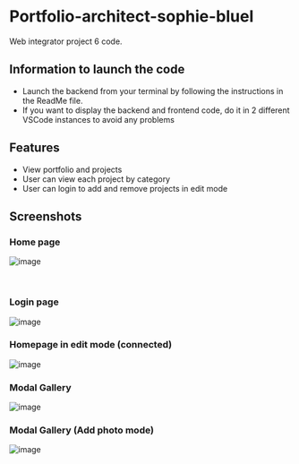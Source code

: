 # Portfolio-architect-sophie-bluel

Web integrator project 6 code.

## Information to launch the code

 - Launch the backend from your terminal by following the instructions in the ReadMe file.
 - If you want to display the backend and frontend code, do it in 2 different VSCode instances to avoid any problems

## Features

* View portfolio and projects
* User can view each project by category
* User can login to add and remove projects in edit mode

## Screenshots

### Home page

![image](https://github.com/christopher-cornet/oc-portfolio-architecte/assets/115154379/470d988d-5b85-4557-9b52-7a3a68400a67)

<br>

### Login page

![image](https://github.com/christopher-cornet/oc-portfolio-architecte/assets/115154379/7b54b8e3-69ec-4f0c-b5a3-953c51861ab7)

### Homepage in edit mode (connected)

![image](https://github.com/christopher-cornet/oc-portfolio-architecte/assets/115154379/d83e6d29-bb1c-44e4-8526-49d66c52457a)

### Modal Gallery

![image](https://github.com/christopher-cornet/oc-portfolio-architecte/assets/115154379/becea8e0-f662-4ae7-aba8-19010a06c2bb)

### Modal Gallery (Add photo mode)

![image](https://github.com/christopher-cornet/oc-portfolio-architecte/assets/115154379/9ba66648-78dd-4890-aae7-5a160f73dccc)
